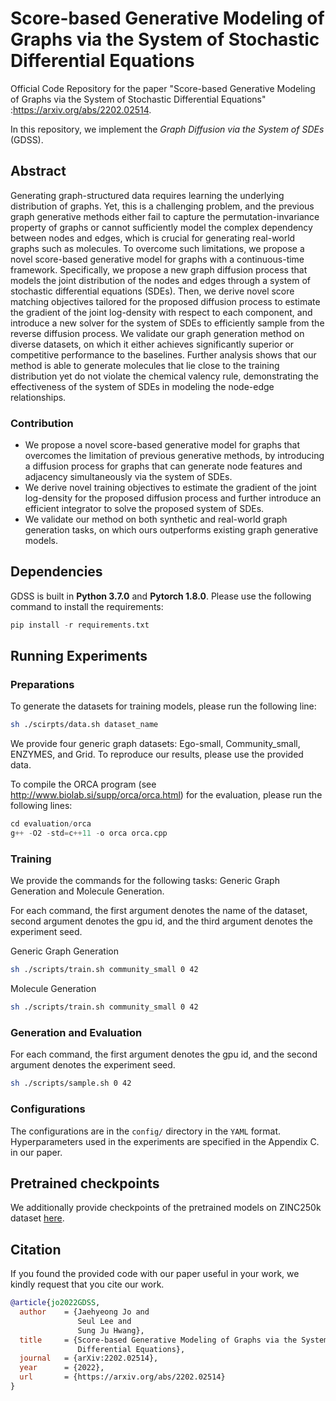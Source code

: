 # Score-based Generative Modeling of Graphs via the System of Stochastic Differential Equations

Official Code Repository for the paper "Score-based Generative Modeling of Graphs via the System of Stochastic Differential Equations" :https://arxiv.org/abs/2202.02514.

In this repository, we implement the *Graph Diffusion via the System of SDEs* (GDSS).

## Abstract

Generating graph-structured data requires learning the underlying distribution of graphs. Yet, this is a challenging problem, and the previous graph generative methods either fail to capture the permutation-invariance property of graphs or cannot sufficiently model the complex dependency between nodes and edges, which is crucial for generating real-world graphs such as molecules. To overcome such limitations, we propose a novel score-based generative model for graphs with a continuous-time framework. Specifically, we propose a new graph diffusion process that models the joint distribution of the nodes and edges through a system of stochastic differential equations (SDEs). Then, we derive novel score matching objectives tailored for the proposed diffusion process to estimate the gradient of the joint log-density with respect to each component, and introduce a new solver for the system of SDEs to efficiently sample from the reverse diffusion process. We validate our graph generation method on diverse datasets, on which it either achieves significantly superior or competitive performance to the baselines. Further analysis shows that our method is able to generate molecules that lie close to the training distribution yet do not violate the chemical valency rule, demonstrating the effectiveness of the system of SDEs in modeling the node-edge relationships.


### Contribution

+ We propose a novel score-based generative model for graphs that overcomes the limitation of previous generative methods, by introducing a diffusion process for graphs that can generate node features and adjacency simultaneously via the system of SDEs.
+ We derive novel training objectives to estimate the gradient of the joint log-density for the proposed diffusion process and further introduce an efficient integrator to solve the proposed system of SDEs.
+ We validate our method on both synthetic and real-world graph generation tasks, on which ours outperforms existing graph generative models.

## Dependencies

GDSS is built in **Python 3.7.0** and **Pytorch 1.8.0**. Please use the following command to install the requirements:

```python
pip install -r requirements.txt
```


## Running Experiments


### Preparations

To generate the datasets  for training models, please run the following line:

```sh
sh ./scirpts/data.sh dataset_name
```

We provide four generic graph datasets: Ego-small, Community_small, ENZYMES, and Grid.
To reproduce our results, please use the provided data.

To compile the ORCA program (see http://www.biolab.si/supp/orca/orca.html) for the evaluation, please run the following lines:

```python
cd evaluation/orca 
g++ -O2 -std=c++11 -o orca orca.cpp
```


### Training 

We provide the commands for the following tasks: Generic Graph Generation and Molecule Generation.

For each command, the first argument denotes the name of the dataset, second argument denotes the gpu id, and the third argument denotes the experiment seed.

Generic Graph Generation
```sh
sh ./scripts/train.sh community_small 0 42
```

Molecule Generation
```sh
sh ./scripts/train.sh community_small 0 42
```

### Generation and Evaluation 

For each command, the first argument denotes the gpu id, and the second argument denotes the experiment seed.

```sh
sh ./scripts/sample.sh 0 42
```

### Configurations

The configurations are in the `config/` directory in the `YAML` format. 
Hyperparameters used in the experiments are specified in the Appendix C. in our paper.

## Pretrained checkpoints

We additionally provide checkpoints of the pretrained models on ZINC250k dataset [here](https://drive.google.com/drive/folders/1gSM66ZZVfyUcFYkSAKmWl97M4YY8mKUu?usp=sharing).

## Citation

If you found the provided code with our paper useful in your work, we kindly request that you cite our work.

```BibTex
@article{jo2022GDSS,
  author    = {Jaehyeong Jo and
               Seul Lee and
               Sung Ju Hwang},
  title     = {Score-based Generative Modeling of Graphs via the System of Stochastic
               Differential Equations},
  journal   = {arXiv:2202.02514},
  year      = {2022},
  url       = {https://arxiv.org/abs/2202.02514}
}
```